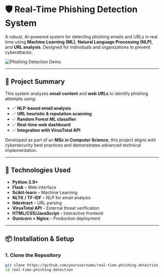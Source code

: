 # 🛡️ Real-Time Phishing Detection System

A robust, AI-powered system for detecting phishing emails and URLs in real time using **Machine Learning (ML)**, **Natural Language Processing (NLP)**, and **URL analysis**. Designed for individuals and organizations to prevent cyberattacks.

![Phishing Detection Demo](demo.gif) <!-- Add a GIF later -->

---

## 🎯 Project Summary

This system analyzes **email content** and **web URLs** to identify phishing attempts using:
- ✅ **NLP-based email analysis**
- ✅ **URL heuristic & reputation scanning**
- ✅ **Random Forest ML classifier**
- ✅ **Real-time web dashboard**
- ✅ **Integration with VirusTotal API**

Developed as part of an **MSc in Computer Science**, this project aligns with cybersecurity best practices and demonstrates advanced technical implementation.

---

## 🧩 Technologies Used

- **Python 3.9+**
- **Flask** – Web interface
- **Scikit-learn** – Machine Learning
- **NLTK / TF-IDF** – NLP for email analysis
- **tldextract** – URL parsing
- **VirusTotal API** – External threat verification
- **HTML/CSS/JavaScript** – Interactive frontend
- **Gunicorn + Nginx** – Production deployment

---

## 📦 Installation & Setup

### 1. Clone the Repository
```bash
git clone https://github.com/yourusername/real-time-phishing-detection.git
cd real-time-phishing-detection